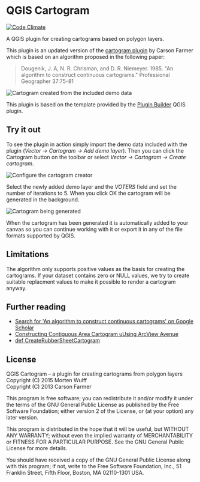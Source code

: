 QGIS Cartogram
==============

[![Code Climate](https://codeclimate.com/github/informeren/qgis-cartogram/badges/gpa.svg)](https://codeclimate.com/github/informeren/qgis-cartogram)

A QGIS plugin for creating cartograms based on polygon layers.

This plugin is an updated version of the [cartogram plugin](https://github.com/carsonfarmer/cartogram) by Carson Farmer which is based on an algorithm proposed in the following paper:

> Dougenik, J. A, N. R. Chrisman, and D. R. Niemeyer. 1985. "An algorithm to construct continuous cartograms." Professional Geographer 37:75-81 

![Cartogram created from the included demo data](https://github.com/informeren/qgis-cartogram/raw/develop/assets/cartogram.png)

This plugin is based on the template provided by the [Plugin Builder](https://plugins.qgis.org/plugins/pluginbuilder/) QGIS plugin.


Try it out
----------

To see the plugin in action simply import the demo data included with the plugin (*Vector → Cartogram → Add demo layer*). Then you can click the Cartogram button on the toolbar or select *Vector → Cartogram → Create cartogram*.

![Configure the cartogram creator](https://github.com/informeren/qgis-cartogram/raw/develop/assets/screenshot-setup.png)

Select the newly added demo layer and the *VOTERS* field and set the number of iterations to 5. When you click OK the cartogram will be generated in the background.

![Cartogram being generated](https://github.com/informeren/qgis-cartogram/raw/develop/assets/screenshot-working.png)

When the cartogram has been generated it is automatically added to your canvas so you can continue working with it or export it in any of the file formats supported by QGIS.


Limitations
-----------

The algorithm only supports positive values as the basis for creating the cartograms. If your dataset contains zero or NULL values, we try to create suitable replacment values to make it possible to render a cartogram anyway.


Further reading
---------------

* [Search for 'An algorithm to construct continuous cartograms' on Google Scholar](https://scholar.google.dk/scholar?q=an+algorithm+to+construct+continuous+area+cartograms)
* [Constructing Contiguous Area Cartogram uUsing ArcView Avenue](http://proceedings.esri.com/library/userconf/proc99/proceed/papers/pap489/p489.htm)
* [def CreateRubberSheetCartogram](http://indiemaps.com/blog/2008/03/def-createrubbersheetcartogram/)


License
-------

QGIS Cartogram – a plugin for creating cartograms from polygon layers  
Copyright (C) 2015  Morten Wulff  
Copyright (C) 2013  Carson Farmer

This program is free software; you can redistribute it and/or modify it under the terms of the GNU General Public License as published by the Free Software Foundation; either version 2 of the License, or (at your option) any later version.

This program is distributed in the hope that it will be useful, but WITHOUT ANY WARRANTY; without even the implied warranty of MERCHANTABILITY or FITNESS FOR A PARTICULAR PURPOSE.  See the GNU General Public License for more details.

You should have received a copy of the GNU General Public License along with this program; if not, write to the Free Software Foundation, Inc., 51 Franklin Street, Fifth Floor, Boston, MA 02110-1301 USA.
